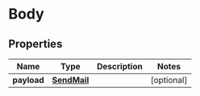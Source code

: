 # Body

## Properties
Name | Type | Description | Notes
------------ | ------------- | ------------- | -------------
**payload** | [**SendMail**](SendMail.md) |  |  [optional]
